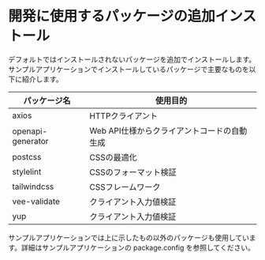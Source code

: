 # 開発に使用するパッケージの追加インストール

デフォルトではインストールされないパッケージを追加でインストールします。
サンプルアプリケーションでインストールしているパッケージで主要なものを以下に紹介します。

|パッケージ名          |使用目的                                 |
|---------------------|-----------------------------------------|
|axios                |HTTPクライアント                          |
|openapi-generator    |Web API仕様からクライアントコードの自動生成|
|postcss              |CSSの最適化                               |
|stylelint            |CSSのフォーマット検証                     |
|tailwindcss          |CSSフレームワーク                         |
|vee-validate         |クライアント入力値検証                    |
|yup                  |クライアント入力値検証                    |

サンプルアプリケーションでは上に示したもの以外のパッケージも使用しています。詳細はサンプルアプリケーションの package.config を参照してください。
